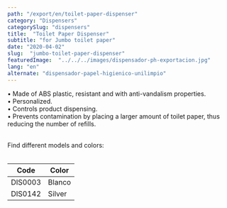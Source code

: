 ```yaml
---
path: "/export/en/toilet-paper-dispenser"
category: "Dispensers"
categorySlug: "dispensers"
title:  "Toilet Paper Dispenser"
subtitle: "for Jumbo toilet paper"
date: "2020-04-02"
slug:  "jumbo-toilet-paper-dispenser"
featuredImage:  "../../../images/dispensador-ph-exportacion.jpg"
lang: "en"
alternate: "dispensador-papel-higienico-unilimpio"
---
```

• Made of ABS plastic, resistant and with anti-vandalism properties.<br/>
• Personalized.<br/>
• Controls product dispensing.<br/>
• Prevents contamination by placing a larger amount of toilet paper, thus reducing the number of refills.<br/><br/>

Find different models and colors:
<br><br>
<table class="min-w-full md:min-w-0 divide-y-0 divide-gray-200">
          <thead class=" bg-white">
            <tr>
              <th scope="col" class="px-2 py-2 text-center text-xs font-medium text-white bg-primary-default  tracking-wider">
                Code
              </th>
              <th scope="col" class="px-2 py-2 text-center text-xs font-medium text-white bg-primary-lighter  tracking-wider">
                Color
              </th>
            </tr>
          </thead>
          <tbody>
            <tr class="bg-gray-100">
              <td class="px-2 py-2 whitespace-nowrap text-xs text-gray-700 text-center">
              DIS0003
              </td>
              <td class="px-2 py-2 whitespace-nowrap text-xs text-gray-700 text-center">
               Blanco
              </td>
            </tr>
            <tr class="bg-gray-300">
              <td class="px-2 py-2 whitespace-nowrap text-xs text-gray-700 text-center">
              DIS0142
              </td>
              <td class="px-2 py-2 whitespace-nowrap text-xs text-gray-700 text-center">
              Silver
              </td>
            </tr>
          </tbody>
        </table><br/>
         
